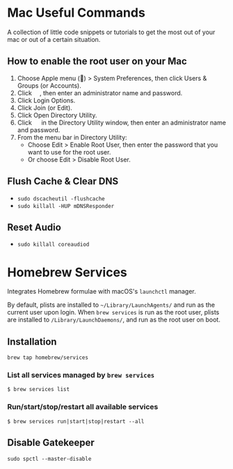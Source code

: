 # Mac Useful Commands

A collection of little code snippets or tutorials to get the most out of your mac or out of a certain situation.



## How to enable the root user on your Mac

1. Choose Apple menu () > System Preferences, then click Users & Groups (or Accounts).
2. Click <img src="https://support.apple.com/library/content/dam/edam/applecare/images/en_US/il/elcapitan-lock-inline.png" width="14">, then enter an administrator name and password.
3. Click Login Options.
4. Click Join (or Edit).
5. Click Open Directory Utility.
6. Click <img src="https://support.apple.com/library/content/dam/edam/applecare/images/en_US/il/elcapitan-lock-inline.png" width="14"> in the Directory Utility window, then enter an administrator name and password.
7. From the menu bar in Directory Utility:
	- Choose Edit > Enable Root User, then enter the password that you want to use for the root user.
	- Or choose Edit > Disable Root User.

## Flush Cache & Clear DNS
* `sudo dscacheutil -flushcache`
* `sudo killall -HUP mDNSResponder`

## Reset Audio
* `sudo killall coreaudiod`


Homebrew Services
=================

Integrates Homebrew formulae with macOS's `launchctl` manager.

By default, plists are installed to `~/Library/LaunchAgents/` and run as the
current user upon login.  When `brew services` is run as the root user, plists
are installed to `/Library/LaunchDaemons/`, and run as the root user on boot.

## Installation ##

```
brew tap homebrew/services
```

### List all services managed by `brew services` ###

```
$ brew services list
```

### Run/start/stop/restart all available services ###

```
$ brew services run|start|stop|restart --all
```

## Disable Gatekeeper
`sudo spctl --master-disable`
